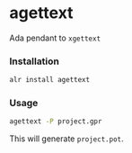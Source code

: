 # agettext

Ada pendant to `xgettext`

### Installation

```sh
alr install agettext
```

### Usage

```sh
agettext -P project.gpr
```
This will generate `project.pot`.
